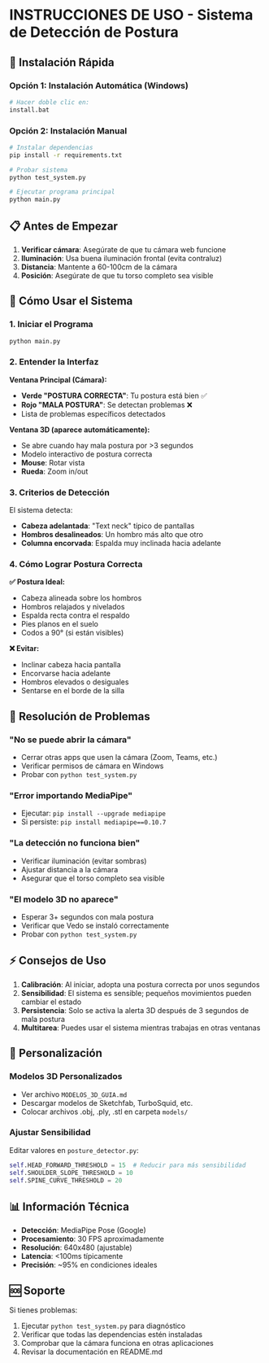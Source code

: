 # INSTRUCCIONES DE USO - Sistema de Detección de Postura

## 🚀 Instalación Rápida

### Opción 1: Instalación Automática (Windows)
```bash
# Hacer doble clic en:
install.bat
```

### Opción 2: Instalación Manual
```bash
# Instalar dependencias
pip install -r requirements.txt

# Probar sistema
python test_system.py

# Ejecutar programa principal
python main.py
```

## 📋 Antes de Empezar

1. **Verificar cámara**: Asegúrate de que tu cámara web funcione
2. **Iluminación**: Usa buena iluminación frontal (evita contraluz)
3. **Distancia**: Mantente a 60-100cm de la cámara
4. **Posición**: Asegúrate de que tu torso completo sea visible

## 🎯 Cómo Usar el Sistema

### 1. Iniciar el Programa
```bash
python main.py
```

### 2. Entender la Interfaz

**Ventana Principal (Cámara):**
- **Verde "POSTURA CORRECTA"**: Tu postura está bien ✅
- **Rojo "MALA POSTURA"**: Se detectan problemas ❌
- Lista de problemas específicos detectados

**Ventana 3D (aparece automáticamente):**
- Se abre cuando hay mala postura por >3 segundos
- Modelo interactivo de postura correcta
- **Mouse**: Rotar vista
- **Rueda**: Zoom in/out

### 3. Criterios de Detección

El sistema detecta:
- **Cabeza adelantada**: "Text neck" típico de pantallas
- **Hombros desalineados**: Un hombro más alto que otro
- **Columna encorvada**: Espalda muy inclinada hacia adelante

### 4. Cómo Lograr Postura Correcta

**✅ Postura Ideal:**
- Cabeza alineada sobre los hombros
- Hombros relajados y nivelados
- Espalda recta contra el respaldo
- Pies planos en el suelo
- Codos a 90° (si están visibles)

**❌ Evitar:**
- Inclinar cabeza hacia pantalla
- Encorvarse hacia adelante
- Hombros elevados o desiguales
- Sentarse en el borde de la silla

## 🔧 Resolución de Problemas

### "No se puede abrir la cámara"
- Cerrar otras apps que usen la cámara (Zoom, Teams, etc.)
- Verificar permisos de cámara en Windows
- Probar con `python test_system.py`

### "Error importando MediaPipe"
- Ejecutar: `pip install --upgrade mediapipe`
- Si persiste: `pip install mediapipe==0.10.7`

### "La detección no funciona bien"
- Verificar iluminación (evitar sombras)
- Ajustar distancia a la cámara
- Asegurar que el torso completo sea visible

### "El modelo 3D no aparece"
- Esperar 3+ segundos con mala postura
- Verificar que Vedo se instaló correctamente
- Probar con `python test_system.py`

## ⚡ Consejos de Uso

1. **Calibración**: Al iniciar, adopta una postura correcta por unos segundos
2. **Sensibilidad**: El sistema es sensible; pequeños movimientos pueden cambiar el estado
3. **Persistencia**: Solo se activa la alerta 3D después de 3 segundos de mala postura
4. **Multitarea**: Puedes usar el sistema mientras trabajas en otras ventanas

## 🎨 Personalización

### Modelos 3D Personalizados
- Ver archivo `MODELOS_3D_GUIA.md`
- Descargar modelos de Sketchfab, TurboSquid, etc.
- Colocar archivos .obj, .ply, .stl en carpeta `models/`

### Ajustar Sensibilidad
Editar valores en `posture_detector.py`:
```python
self.HEAD_FORWARD_THRESHOLD = 15  # Reducir para más sensibilidad
self.SHOULDER_SLOPE_THRESHOLD = 10
self.SPINE_CURVE_THRESHOLD = 20
```

## 📊 Información Técnica

- **Detección**: MediaPipe Pose (Google)
- **Procesamiento**: 30 FPS aproximadamente
- **Resolución**: 640x480 (ajustable)
- **Latencia**: <100ms típicamente
- **Precisión**: ~95% en condiciones ideales

## 🆘 Soporte

Si tienes problemas:
1. Ejecutar `python test_system.py` para diagnóstico
2. Verificar que todas las dependencias estén instaladas
3. Comprobar que la cámara funciona en otras aplicaciones
4. Revisar la documentación en README.md
